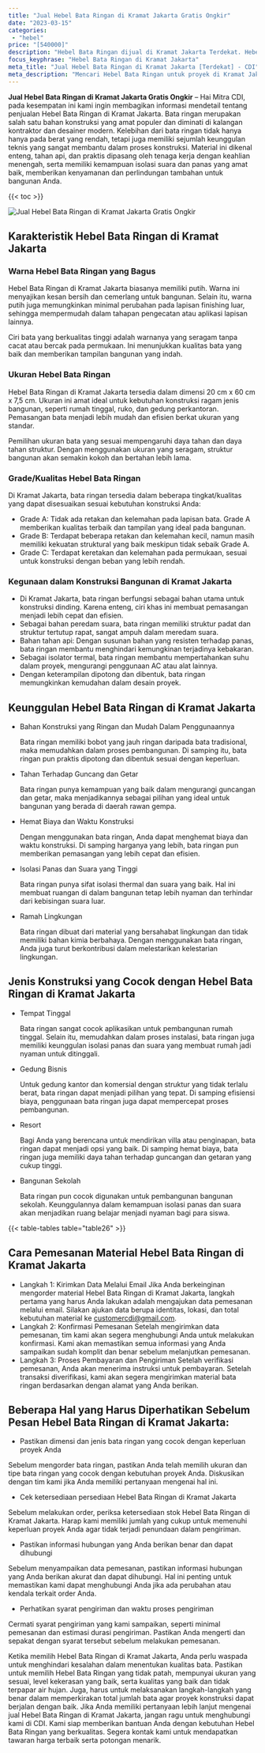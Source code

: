 ```yaml
---
title: "Jual Hebel Bata Ringan di Kramat Jakarta Gratis Ongkir"
date: "2023-03-15"
categories:
 - "hebel"
price: "[540000]"
description: "Hebel Bata Ringan dijual di Kramat Jakarta Terdekat. Hebel Bata Ringan ini sering dipakai dalam proyek pembangunan sebagai bahan bangunan yang tahan lama dan awet. Silakan hubungi kami untuk informasi lebih lanjut."
focus_keyphrase: "Hebel Bata Ringan di Kramat Jakarta"
meta_title: "Jual Hebel Bata Ringan di Kramat Jakarta [Terdekat] - CDI"
meta_description: "Mencari Hebel Bata Ringan untuk proyek di Kramat Jakarta? Kami menyediakan Hebel Bata Ringan berkualitas untuk material dinding. Raih penawaran terbaik sekarang."
---
```


**Jual Hebel Bata Ringan di Kramat Jakarta Gratis Ongkir** – Hai Mitra CDI, pada kesempatan ini kami ingin membagikan informasi mendetail tentang penjualan Hebel Bata Ringan di Kramat Jakarta. Bata ringan merupakan salah satu bahan konstruksi yang amat populer dan diminati di kalangan kontraktor dan desainer modern. Kelebihan dari bata ringan tidak hanya hanya pada berat yang rendah, tetapi juga memiliki sejumlah keunggulan teknis yang sangat membantu dalam proses konstruksi. Material ini dikenal enteng, tahan api, dan praktis dipasang oleh tenaga kerja dengan keahlian menengah, serta memiliki kemampuan isolasi suara dan panas yang amat baik, memberikan kenyamanan dan perlindungan tambahan untuk bangunan Anda.

{{< toc >}}

![Jual Hebel Bata Ringan di Kramat Jakarta Gratis Ongkir](/images/hebel/hebel-bataringan-23.jpg)

## Karakteristik Hebel Bata Ringan di Kramat Jakarta

### Warna Hebel Bata Ringan yang Bagus

Hebel Bata Ringan di Kramat Jakarta biasanya memiliki putih. Warna ini menyajikan kesan bersih dan cemerlang untuk bangunan. Selain itu, warna putih juga memungkinkan minimal perubahan pada lapisan finishing luar, sehingga mempermudah dalam tahapan pengecatan atau aplikasi lapisan lainnya.

Ciri bata yang berkualitas tinggi adalah warnanya yang seragam tanpa cacat atau bercak pada permukaan. Ini menunjukkan kualitas bata yang baik dan memberikan tampilan bangunan yang indah.

### Ukuran Hebel Bata Ringan

Hebel Bata Ringan di Kramat Jakarta tersedia dalam dimensi 20 cm x 60 cm x 7,5 cm. Ukuran ini amat ideal untuk kebutuhan konstruksi ragam jenis bangunan, seperti rumah tinggal, ruko, dan gedung perkantoran. Pemasangan bata menjadi lebih mudah dan efisien berkat ukuran yang standar.

Pemilihan ukuran bata yang sesuai mempengaruhi daya tahan dan daya tahan struktur. Dengan menggunakan ukuran yang seragam, struktur bangunan akan semakin kokoh dan bertahan lebih lama.

### Grade/Kualitas Hebel Bata Ringan

Di Kramat Jakarta, bata ringan tersedia dalam beberapa tingkat/kualitas yang dapat disesuaikan sesuai kebutuhan konstruksi Anda:

*   Grade A: Tidak ada retakan dan kelemahan pada lapisan bata. Grade A memberikan kualitas terbaik dan tampilan yang ideal pada bangunan.
*   Grade B: Terdapat beberapa retakan dan kelemahan kecil, namun masih memiliki kekuatan struktural yang baik meskipun tidak sebaik Grade A.
*   Grade C: Terdapat keretakan dan kelemahan pada permukaan, sesuai untuk konstruksi dengan beban yang lebih rendah.

### Kegunaan dalam Konstruksi Bangunan di Kramat Jakarta

*   Di Kramat Jakarta, bata ringan berfungsi sebagai bahan utama untuk konstruksi dinding. Karena enteng, ciri khas ini membuat pemasangan menjadi lebih cepat dan efisien.
*   Sebagai bahan peredam suara, bata ringan memiliki struktur padat dan struktur tertutup rapat, sangat ampuh dalam meredam suara.
*   Bahan tahan api: Dengan susunan bahan yang resisten terhadap panas, bata ringan membantu menghindari kemungkinan terjadinya kebakaran.
*   Sebagai isolator termal, bata ringan membantu mempertahankan suhu dalam proyek, mengurangi penggunaan AC atau alat lainnya.
*   Dengan keterampilan dipotong dan dibentuk, bata ringan memungkinkan kemudahan dalam desain proyek.

## Keunggulan Hebel Bata Ringan di Kramat Jakarta

*   Bahan Konstruksi yang Ringan dan Mudah Dalam Penggunaannya

    Bata ringan memiliki bobot yang jauh ringan daripada bata tradisional, maka memudahkan dalam proses pembangunan. Di samping itu, bata ringan pun praktis dipotong dan dibentuk sesuai dengan keperluan.
*   Tahan Terhadap Guncang dan Getar

    Bata ringan punya kemampuan yang baik dalam mengurangi guncangan dan getar, maka menjadikannya sebagai pilihan yang ideal untuk bangunan yang berada di daerah rawan gempa.
*   Hemat Biaya dan Waktu Konstruksi

    Dengan menggunakan bata ringan, Anda dapat menghemat biaya dan waktu konstruksi. Di samping harganya yang lebih, bata ringan pun memberikan pemasangan yang lebih cepat dan efisien.
*   Isolasi Panas dan Suara yang Tinggi

    Bata ringan punya sifat isolasi thermal dan suara yang baik. Hal ini membuat ruangan di dalam bangunan tetap lebih nyaman dan terhindar dari kebisingan suara luar.
*   Ramah Lingkungan

    Bata ringan dibuat dari material yang bersahabat lingkungan dan tidak memiliki bahan kimia berbahaya. Dengan menggunakan bata ringan, Anda juga turut berkontribusi dalam melestarikan kelestarian lingkungan.

## Jenis Konstruksi yang Cocok dengan Hebel Bata Ringan di Kramat Jakarta

*   Tempat Tinggal

    Bata ringan sangat cocok aplikasikan untuk pembangunan rumah tinggal. Selain itu, memudahkan dalam proses instalasi, bata ringan juga memiliki keunggulan isolasi panas dan suara yang membuat rumah jadi nyaman untuk ditinggali.
*   Gedung Bisnis

    Untuk gedung kantor dan komersial dengan struktur yang tidak terlalu berat, bata ringan dapat menjadi pilihan yang tepat. Di samping efisiensi biaya, penggunaan bata ringan juga dapat mempercepat proses pembangunan.
*   Resort

    Bagi Anda yang berencana untuk mendirikan villa atau penginapan, bata ringan dapat menjadi opsi yang baik. Di samping hemat biaya, bata ringan juga memiliki daya tahan terhadap guncangan dan getaran yang cukup tinggi.
*   Bangunan Sekolah

    Bata ringan pun cocok digunakan untuk pembangunan bangunan sekolah. Keunggulannya dalam kemampuan isolasi panas dan suara akan menjadikan ruang belajar menjadi nyaman bagi para siswa.

{{< table-tables table="table26" >}}

## Cara Pemesanan Material Hebel Bata Ringan di Kramat Jakarta

*   Langkah 1: Kirimkan Data Melalui Email
Jika Anda berkeinginan mengorder material Hebel Bata Ringan di Kramat Jakarta, langkah pertama yang harus Anda lakukan adalah mengajukan data pemesanan melalui email. Silakan ajukan data berupa identitas, lokasi, dan total kebutuhan material ke customercdi@gmail.com.
*   Langkah 2: Konfirmasi Pemesanan
Setelah mengirimkan data pemesanan, tim kami akan segera menghubungi Anda untuk melakukan konfirmasi. Kami akan memastikan semua informasi yang Anda sampaikan sudah komplit dan benar sebelum melanjutkan pemesanan.
*   Langkah 3: Proses Pembayaran dan Pengiriman
Setelah verifikasi pemesanan, Anda akan menerima instruksi untuk pembayaran. Setelah transaksi diverifikasi, kami akan segera mengirimkan material bata ringan berdasarkan dengan alamat yang Anda berikan.

## Beberapa Hal yang Harus Diperhatikan Sebelum Pesan Hebel Bata Ringan di Kramat Jakarta:

*   Pastikan dimensi dan jenis bata ringan yang cocok dengan keperluan proyek Anda

Sebelum mengorder bata ringan, pastikan Anda telah memilih ukuran dan tipe bata ringan yang cocok dengan kebutuhan proyek Anda. Diskusikan dengan tim kami jika Anda memiliki pertanyaan mengenai hal ini.
*   Cek ketersediaan persediaan Hebel Bata Ringan di Kramat Jakarta

Sebelum melakukan order, periksa ketersediaan stok Hebel Bata Ringan di Kramat Jakarta. Harap kami memiliki jumlah yang cukup untuk memenuhi keperluan proyek Anda agar tidak terjadi penundaan dalam pengiriman.
*   Pastikan informasi hubungan yang Anda berikan benar dan dapat dihubungi

Sebelum menyampaikan data pemesanan, pastikan informasi hubungan yang Anda berikan akurat dan dapat dihubungi. Hal ini penting untuk memastikan kami dapat menghubungi Anda jika ada perubahan atau kendala terkait order Anda.
*   Perhatikan syarat pengiriman dan waktu proses pengiriman

Cermati syarat pengiriman yang kami sampaikan, seperti minimal pemesanan dan estimasi durasi pengiriman. Pastikan Anda mengerti dan sepakat dengan syarat tersebut sebelum melakukan pemesanan.

Ketika memilih Hebel Bata Ringan di Kramat Jakarta, Anda perlu waspada untuk menghindari kesalahan dalam menentukan kualitas bata. Pastikan untuk memilih Hebel Bata Ringan yang tidak patah, mempunyai ukuran yang sesuai, level kekerasan yang baik, serta kualitas yang baik dan tidak terpapar air hujan. Juga, harus untuk melaksanakan langkah-langkah yang benar dalam memperkirakan total jumlah bata agar proyek konstruksi dapat berjalan dengan baik. Jika Anda memiliki pertanyaan lebih lanjut mengenai jual Hebel Bata Ringan di Kramat Jakarta, jangan ragu untuk menghubungi kami di CDI. Kami siap memberikan bantuan Anda dengan kebutuhan Hebel Bata Ringan yang berkualitas. Segera kontak kami untuk mendapatkan tawaran harga terbaik serta potongan menarik.